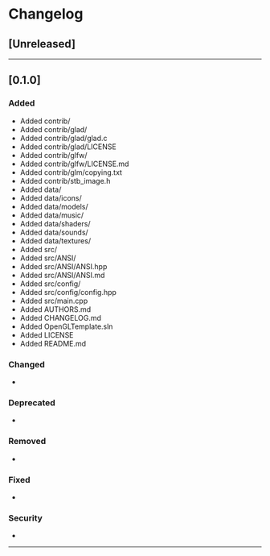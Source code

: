 # Changelog

## [Unreleased]

-------------------------------------------------------------------------------------------------------------

## [0.1.0]

### Added
* Added contrib/
* Added contrib/glad/
* Added contrib/glad/glad.c
* Added contrib/glad/LICENSE
* Added contrib/glfw/
* Added contrib/glfw/LICENSE.md
* Added contrib/glm/copying.txt
* Added contrib/stb_image.h
* Added data/
* Added data/icons/
* Added data/models/
* Added data/music/
* Added data/shaders/
* Added data/sounds/
* Added data/textures/
* Added src/
* Added src/ANSI/
* Added src/ANSI/ANSI.hpp
* Added src/ANSI/ANSI.md
* Added src/config/
* Added src/config/config.hpp
* Added src/main.cpp
* Added AUTHORS.md
* Added CHANGELOG.md
* Added OpenGLTemplate.sln
* Added LICENSE
* Added README.md

### Changed
*

### Deprecated
*

### Removed
*

### Fixed
*

### Security
*

-------------------------------------------------------------------------------------------------------------